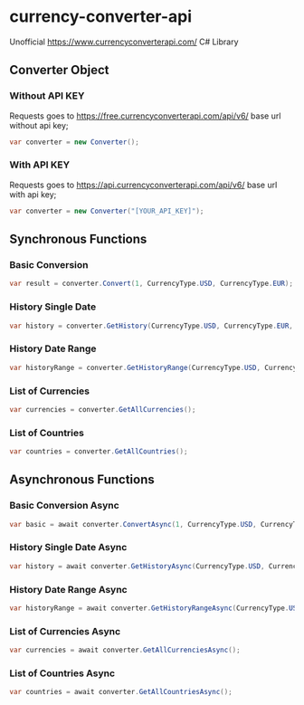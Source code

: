 # currency-converter-api
Unofficial https://www.currencyconverterapi.com/ C# Library

## Converter Object
### Without API KEY
Requests goes to https://free.currencyconverterapi.com/api/v6/ base url without api key;
```c#
var converter = new Converter();
```

### With API KEY
Requests goes to https://api.currencyconverterapi.com/api/v6/ base url with api key;
```c#
var converter = new Converter("[YOUR_API_KEY]");
```

## Synchronous Functions
### Basic Conversion
```c#
var result = converter.Convert(1, CurrencyType.USD, CurrencyType.EUR);
```

### History Single Date
```c#
var history = converter.GetHistory(CurrencyType.USD, CurrencyType.EUR, "2018-08-01");
```

### History Date Range
```c#
var historyRange = converter.GetHistoryRange(CurrencyType.USD, CurrencyType.EUR, "2018-08-01", "2018-08-06");
```
### List of Currencies
```c#
var currencies = converter.GetAllCurrencies();
```

### List of Countries
```c#
var countries = converter.GetAllCountries();
```

## Asynchronous Functions
### Basic Conversion Async
```c#
var basic = await converter.ConvertAsync(1, CurrencyType.USD, CurrencyType.EUR);
```

### History Single Date Async
```c#
var history = await converter.GetHistoryAsync(CurrencyType.USD, CurrencyType.EUR, "2018-08-01");
```

### History Date Range Async
```c#
var historyRange = await converter.GetHistoryRangeAsync(CurrencyType.USD, CurrencyType.EUR, "2018-08-01", "2018-08-06");
```

### List of Currencies Async
```c#
var currencies = await converter.GetAllCurrenciesAsync();
```

### List of Countries Async
```c#
var countries = await converter.GetAllCountriesAsync();
```
